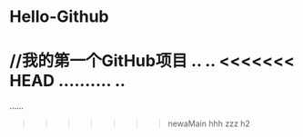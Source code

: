 # Hello-Github
//我的第一个GitHub项目
..
..
<<<<<<< HEAD
..........
..
=======
......
>>>>>>> newaMain
hhh
zzz
h2
